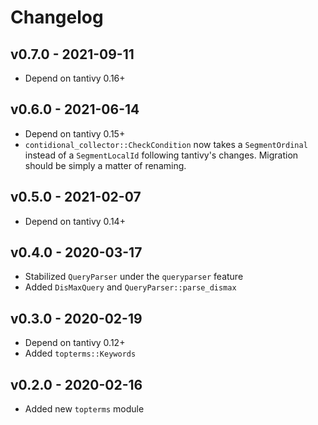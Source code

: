 # Changelog

## v0.7.0 - 2021-09-11

* Depend on tantivy 0.16+

## v0.6.0 - 2021-06-14

* Depend on tantivy 0.15+
* `contidional_collector::CheckCondition` now takes a `SegmentOrdinal`
  instead of a `SegmentLocalId` following tantivy's changes.
  Migration should be simply a matter of renaming.

## v0.5.0 - 2021-02-07

* Depend on tantivy 0.14+

## v0.4.0 - 2020-03-17

* Stabilized `QueryParser` under the `queryparser` feature
* Added `DisMaxQuery` and `QueryParser::parse_dismax`

## v0.3.0 - 2020-02-19

* Depend on tantivy 0.12+
* Added `topterms::Keywords`

## v0.2.0 - 2020-02-16

* Added new `topterms` module
